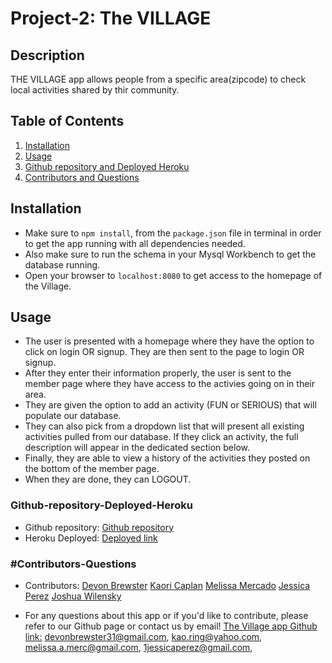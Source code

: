 # Project-2: The VILLAGE

## Description

THE VILLAGE app allows people from a specific area(zipcode) to check local activities shared by thir community.

## Table of Contents

1. [Installation](#Installation)
2. [Usage](#Usage)
3. [Github repository and Deployed Heroku](#Github-repository-Deployed-Heroku)
4. [Contributors and Questions](#Contributors-Questions)

## Installation

- Make sure to `npm install`, from the `package.json` file in terminal in order to get the app running with all dependencies needed.
- Also make sure to run the schema in your Mysql Workbench to get the database running.
- Open your browser to `localhost:8080` to get access to the homepage of the Village.

## Usage

- The user is presented with a homepage where they have the option to click on login OR signup. They are then sent to the page to login OR signup.
- After they enter their information properly, the user is sent to the member page where they have access to the activies going on in their area.
- They are given the option to add an activity (FUN or SERIOUS) that will populate our database.
- They can also pick from a dropdown list that will present all existing activities pulled from our database. If they click an activity, the full description will appear in the dedicated section below.
- Finally, they are able to view a history of the activities they posted on the bottom of the member page.
- When they are done, they can LOGOUT.

### Github-repository-Deployed-Heroku

- Github repository:
  [Github repository](https://github.com/kao-ring/Project-2.git)
- Heroku Deployed:
  [Deployed link](https://limitless-refuge-18664.herokuapp.com/)

### #Contributors-Questions

- Contributors:
  [Devon Brewster]()
  [Kaori Caplan]()
  [Melissa Mercado]()
  [Jessica Perez]()
  [Joshua Wilensky]()

- For any questions about this app or if you'd like to contribute, please refer to our Github page or contact us by email!
  [The Village app Github link:](https://github.com/JessicaPerez1)
  devonbrewster31@gmail.com, kao.ring@yahoo.com, melissa.a.merc@gmail.com, 1jessicaperez@gmail.com,
